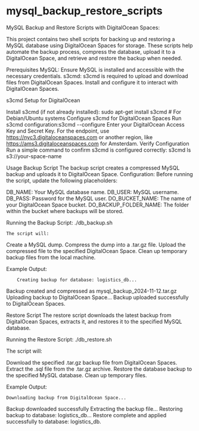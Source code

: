 # mysql_backup_restore_scripts
MySQL Backup and Restore Scripts with DigitalOcean Spaces:
 
This project contains two shell scripts for backing up and restoring a MySQL database using DigitalOcean Spaces for storage. These scripts help automate the backup process, compress the database, upload it to a DigitalOcean Space, and retrieve and restore the backup when needed.

Prerequisites
MySQL: Ensure MySQL is installed and accessible with the necessary credentials.
s3cmd: s3cmd is required to upload and download files from DigitalOcean Spaces. Install and configure it to interact with DigitalOcean Spaces.

s3cmd Setup for DigitalOcean

Install s3cmd (if not already installed):
sudo apt-get install s3cmd  # For Debian/Ubuntu systems
Configure s3cmd for DigitalOcean Spaces
Run s3cmd configuration:s3cmd --configure
Enter your DigitalOcean Access Key and Secret Key.
For the endpoint, use https://nyc3.digitaloceanspaces.com or another region, like https://ams3.digitaloceanspaces.com for Amsterdam.
Verify Configuration
Run a simple command to confirm s3cmd is configured correctly:
	s3cmd ls s3://your-space-name

Usage
Backup Script
	The backup script creates a compressed MySQL backup and uploads it to      DigitalOcean Space.
Configuration:
Before running the script, update the following placeholders:

DB_NAME: Your MySQL database name.
DB_USER: MySQL username.
DB_PASS: Password for the MySQL user.
DO_BUCKET_NAME: The name of your DigitalOcean Space bucket.
DO_BACKUP_FOLDER_NAME: The folder within the bucket where backups will be stored.

Running the Backup Script:
	./db_backup.sh
	
	The script will:
Create a MySQL dump.
Compress the dump into a .tar.gz file.
Upload the compressed file to the specified DigitalOcean Space.
Clean up temporary backup files from the local machine.

Example Output:

		Creating backup for database: logistics_db...
Backup created and compressed as mysql_backup_2024-11-12.tar.gz
Uploading backup to DigitalOcean Space...
Backup uploaded successfully to DigitalOcean Spaces.



Restore Script
	The restore script downloads the latest backup from DigitalOcean Spaces, extracts it, and restores it to the specified MySQL database.

Running the Restore Script:
            ./db_restore.sh
	
The script will:

Download the specified .tar.gz backup file from DigitalOcean Spaces.
Extract the .sql file from the .tar.gz archive.
Restore the database backup to the specified MySQL database.
Clean up temporary files.

Example Output:

  	Downloading backup from DigitalOcean Space...
Backup downloaded successfully
Extracting the backup file...
Restoring backup to database: logistics_db...
Restore complete and applied successfully to database: logistics_db.






